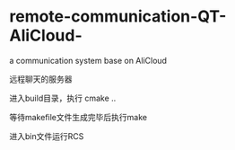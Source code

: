 # remote-communication-QT-AliCloud-
a communication system base on AliCloud

远程聊天的服务器   

进入build目录，执行 cmake ..   

等待makefile文件生成完毕后执行make   

进入bin文件运行RCS
